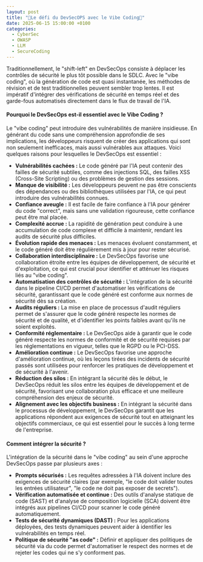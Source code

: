 ```yaml
---
layout: post
title: "🤖Le défi du DevSecOPS avec le Vibe Coding🚀"
date: 2025-06-15 15:00:00 +0100
categories:
  - CyberSec
  - OWASP
  - LLM
  - SecureCoding
---
```




Traditionnellement, le "shift-left" en DevSecOps consiste à déplacer les contrôles de sécurité le plus tôt possible dans
le SDLC. Avec le "vibe coding", où la génération de code est quasi instantanée, les méthodes de révision et de test
traditionnelles peuvent sembler trop lentes. Il est impératif d'intégrer des vérifications de sécurité en temps réel et
des garde-fous automatisés directement dans le flux de travail de l'IA.


#### Pourquoi le DevSecOps est-il essentiel avec le Vibe Coding ?
Le "vibe coding" peut introduire des vulnérabilités de manière insidieuse. En générant du code sans une compréhension
approfondie de ses implications, les développeurs risquent de créer des applications qui sont non seulement
inefficaces, mais aussi vulnérables aux attaques. Voici quelques raisons pour lesquelles le DevSecOps est essentiel :
* **Vulnérabilités cachées :** Le code généré par l'IA peut contenir des failles de sécurité subtiles, comme des
  injections SQL, des failles XSS (Cross-Site Scripting) ou des problèmes de gestion des sessions.
* **Manque de visibilité :** Les développeurs peuvent ne pas être conscients des dépendances ou des bibliothèques
  utilisées par l'IA, ce qui peut introduire des vulnérabilités connues.
* **Confiance aveugle :** Il est facile de faire confiance à l'IA pour générer du code "correct", mais sans une
  validation rigoureuse, cette confiance peut être mal placée.
* **Complexité accrue :** La rapidité de génération peut conduire à une accumulation de code complexe et difficile à
  maintenir, rendant les audits de sécurité plus difficiles.
* **Évolution rapide des menaces :** Les menaces évoluent constamment, et le code généré doit être régulièrement
  mis à jour pour rester sécurisé.
* **Collaboration interdisciplinaire :** Le DevSecOps favorise une collaboration étroite entre les équipes de
  développement, de sécurité et d'exploitation, ce qui est crucial pour identifier et atténuer les risques liés au
  "vibe coding".
* **Automatisation des contrôles de sécurité :** L'intégration de la sécurité dans le pipeline CI/CD permet
  d'automatiser les vérifications de sécurité, garantissant que le code généré est conforme aux normes de sécurité dès
  sa création.
* **Audits réguliers :** La mise en place de processus d'audit réguliers permet de s'assurer que le code généré
  respecte les normes de sécurité et de qualité, et d'identifier les points faibles avant qu'ils ne soient exploités.
* **Conformité réglementaire :** Le DevSecOps aide à garantir que le code généré respecte les normes de
  conformité et de sécurité requises par les réglementations en vigueur, telles que le RGPD ou le PCI-DSS.
* **Amélioration continue :** Le DevSecOps favorise une approche d'amélioration continue, où les leçons tirées
  des incidents de sécurité passés sont utilisées pour renforcer les pratiques de développement et de sécurité à
  l'avenir.
* **Réduction des silos :** En intégrant la sécurité dès le début, le DevSecOps réduit les silos entre les équipes de
  développement et de sécurité, favorisant une collaboration plus efficace et une meilleure compréhension des enjeux
  de sécurité.
* **Alignement avec les objectifs business :** En intégrant la sécurité dans le processus de développement,
  le DevSecOps garantit que les applications répondent aux exigences de sécurité tout en atteignant les objectifs
  commerciaux, ce qui est essentiel pour le succès à long terme de l'entreprise.

#### Comment intégrer la sécurité ?

L'intégration de la sécurité dans le "vibe coding" au sein d'une approche DevSecOps passe par plusieurs axes :

* **Prompts sécurisés :** Les requêtes adressées à l'IA doivent inclure des exigences de sécurité claires (par
  exemple, "le code doit valider toutes les entrées utilisateur", "le code ne doit pas exposer de secrets").
* **Vérification automatisée et continue :** Des outils d'analyse statique de code (SAST) et d'analyse de composition
  logicielle (SCA) doivent être intégrés aux pipelines CI/CD pour scanner le code généré automatiquement.
* **Tests de sécurité dynamiques (DAST) :** Pour les applications déployées, des tests dynamiques peuvent aider à
  identifier les vulnérabilités en temps réel.
* **Politique de sécurité "as code" :** Définir et appliquer des politiques de sécurité via du code permet d'automatiser
  le respect des normes et de rejeter les codes qui ne s'y conforment pas.
